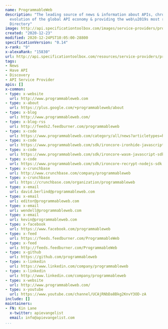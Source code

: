 ```yaml
---
name: ProgrammableWeb
description: "The leading source of news & information about APIs, chronicling the
  evolution of the global API economy & providing the web\u2019s most relied-on API
  Directory"
image: http://api.specificationtoolbox.com/images/service-providers/programmableweb.jpg
created: "2020-12-23"
modified: 2020-12-24PST10:05:00-28800
specificationVersion: "0.14"
x-rank: "9"
x-alexaRank: "15830"
url: http://api.specificationtoolbox.com/resources/service-providers/programmableweb/
tags:
- News
- Have API
- Discovery
- API Service Provider
apis: []
x-common:
- type: x-website
  url: http://www.programmableweb.com
- type: x-about
  url: https://plus.google.com/+programmableweb/about
- type: x-blog
  url: http://www.programmableweb.com/
- type: x-blog-rss
  url: http://feeds2.feedburner.com/programmableweb
- type: x-code
  url: https://www.programmableweb.com/category/all/news?articletypes=howto&source_code=0
- type: x-code
  url: https://www.programmableweb.com/sdk/ironcore-ironhide-javascript-sdk
- type: x-code
  url: https://www.programmableweb.com/sdk/ironcore-wasm-javascript-sdk
- type: x-code
  url: https://www.programmableweb.com/sdk/ironcore-recrypt-nodejs-sdk
- type: x-crunchbase
  url: http://www.crunchbase.com/company/programmableweb
- type: x-crunchbase
  url: https://crunchbase.com/organization/programmableweb
- type: x-email
  url: david.berlind@programmableweb.com
- type: x-email
  url: editor@programmableweb.com
- type: x-email
  url: wendell@programmableweb.com
- type: x-email
  url: kevin@programmableweb.com
- type: x-facebook
  url: https://www.facebook.com/programmableweb
- type: x-feed
  url: https://feeds.feedburner.com/ProgrammableWeb
- type: x-feed
  url: http://feeds.feedburner.com/ProgrammableWeb
- type: x-github
  url: https://github.com/programmableweb
- type: x-linkedin
  url: https://www.linkedin.com/company/programmableweb
- type: x-linkedin
  url: http://www.linkedin.com/company/programmableweb
- type: x-website
  url: http://www.programmableweb.com/
- type: x-youtube
  url: https://www.youtube.com/channel/UCAjRNbDa8Bkg2KnvY3OD-zA
include: []
maintainers:
- FN: Kin Lane
  x-twitter: apievangelist
  email: info@apievangelist.com
...
```

